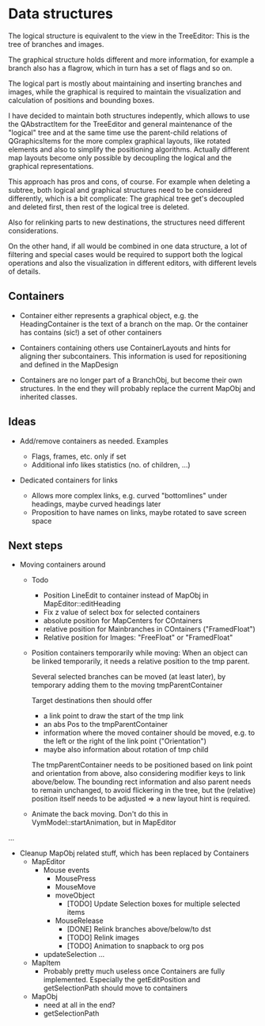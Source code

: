 Data structures
===============

The logical structure is equivalent to the view in the TreeEditor:
This is the tree of branches and images.

The graphical structure holds different and more information, for
example a branch also has a flagrow, which in turn has a set of flags
and so on.

The logical part is mostly about maintaining and inserting branches and images,
while the graphical is required to maintain the visualization and
calculation of positions and bounding boxes.

I have decided to maintain both structures indepently, which allows
to use the QAbstractItem for the TreeEditor and general maintenance of
the "logical" tree and at the same time use the parent-child relations
of QGraphicsItems for the more complex graphical layouts, like rotated
elements and also to simplify the positioning algorithms. Actually different
map layouts become only possible by decoupling the logical and the
graphical representations.

This approach has pros and cons, of course. For example when deleting a
subtree, both logical and graphical structures need to be considered
differently, which is a bit complicate: The graphical tree get's
decoupled and deleted first, then rest of the logical tree is deleted.

Also for relinking parts to new destinations, the structures need
different considerations.

On the other hand, if all would be combined in one data structure, a lot
of filtering and special cases would be required to support both the
logical operations and also the visualization in different editors, with
different levels of details.


Containers
----------

- Container either represents a graphical object, e.g. the
  HeadingContainer is the text of a branch on the map. Or the container
  has contains (sic!) a set of other containers

- Containers containing others use ContainerLayouts and hints for
  aligning ther subcontainers. This information is used for
  repositioning and defined in the MapDesign

- Containers are no longer part of a BranchObj, but become their own
  structures. In the end they will probably replace the current MapObj and
  inherited classes.
  

Ideas 
-----

* Add/remove containers as needed. Examples
  - Flags, frames, etc. only if set
  - Additional info likes statistics (no. of children, ...)

* Dedicated containers for links
  - Allows more complex links, e.g. curved "bottomlines" under headings,
    maybe curved headings later
  - Proposition to have names on links, maybe rotated to save screen space


Next steps
----------

* Moving containers around
    - Todo
        - Position LineEdit to container instead of MapObj in
          MapEditor::editHeading
        - Fix z value of select box for selected containers
        - absolute position for MapCenters for COntainers
        - relative position for Mainbranches in COntainers
          ("FramedFloat")
        - Relative position for Images: "FreeFloat" or "FramedFloat"

    - Position containers temporarily while moving: When an object can be
      linked temporarily, it needs a relative position to the tmp parent.

      Several selected branches can be moved (at least later), by temporary
      adding them to the moving tmpParentContainer

      Target destinations then  should offer
      - a link point to draw the start of the tmp link
      - an abs Pos to the tmpParentContainer
      - information where the moved container should be moved, e.g. to the
        left or the right of the link point ("Orientation")
      - maybe also information about rotation of tmp child

      The tmpParentContainer needs to be positioned based on link point and
      orientation from above, also considering modifier keys to link
      above/below. The bounding rect information and also parent needs to
      remain unchanged, to avoid flickering in the tree, but the (relative)
      position itself needs to be adjusted => a new layout hint is required.

    - Animate the back moving. Don't do this in VymModel::startAnimation,
      but in MapEditor

...

* Cleanup MapObj related stuff, which has been replaced by Containers
    - MapEditor
        - Mouse events
            - MousePress
            - MouseMove
            - moveObject
                - [TODO] Update Selection boxes for multiple selected items
            - MouseRelease
                - [DONE] Relink branches above/below/to dst
                - [TODO] Relink images
                - [TODO] Animation to snapback to org pos
        - updateSelection
        ...
    - MapItem
        - Probably pretty much useless once Containers are fully
          implemented. Especially the getEditPosition and
          getSelectionPath should move to containers
    - MapObj
        - need at all in the end?
        - getSelectionPath
